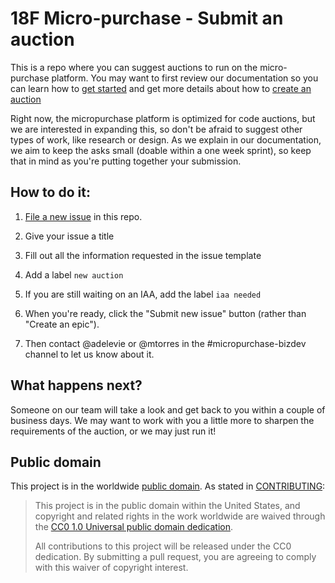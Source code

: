 # 18F Micro-purchase - Submit an auction
This is a repo where you can suggest auctions to run on the micro-purchase platform. You may want to first review our documentation so you can learn how to [get started](https://micropurchase.18f.gov/docs/getting_started) and get more details about how to [create an auction](https://micropurchase.18f.gov/docs/getting_started)

Right now, the micropurchase platform is optimized for code auctions, but we are interested in expanding this, so don't be afraid to suggest other types of work, like research or design. As we explain in our documentation, we aim to keep the asks small (doable within a one week sprint), so keep that in mind as you're putting together your submission.


## How to do it:

1. [File a new issue](https://github.com/18F/micropurchase-auctions/issues/new) in this repo.

2. Give your issue a title

2. Fill out all the information requested in the issue template

3. Add a label `new auction`

4. If you are still waiting on an IAA, add the label `iaa needed`

5. When you're ready, click the "Submit new issue" button (rather than "Create an epic").

6. Then contact @adelevie or @mtorres in the #micropurchase-bizdev channel to let us know about it.


## What happens next?
Someone on our team will take a look and get back to you within a couple of business days. We may want to work with you a little more to sharpen the requirements of the auction, or we may just run it! 


## Public domain

This project is in the worldwide [public domain](LICENSE.md). As stated in [CONTRIBUTING](CONTRIBUTING.md):

> This project is in the public domain within the United States, and copyright and related rights in the work worldwide are waived through the [CC0 1.0 Universal public domain dedication](https://creativecommons.org/publicdomain/zero/1.0/).
>
> All contributions to this project will be released under the CC0 dedication. By submitting a pull request, you are agreeing to comply with this waiver of copyright interest.
